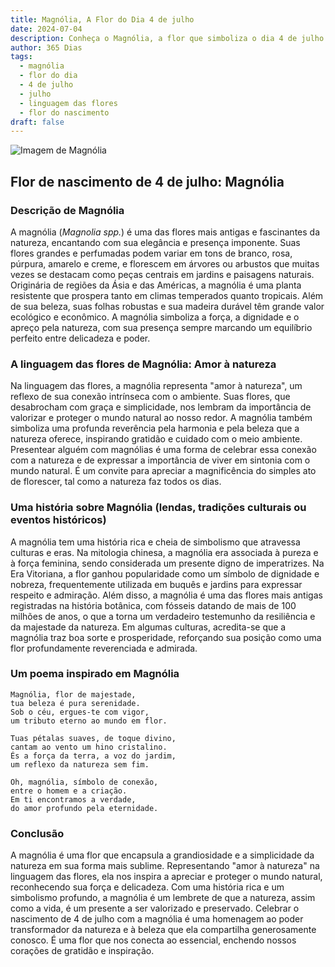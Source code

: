 ```yaml
---
title: Magnólia, A Flor do Dia 4 de julho
date: 2024-07-04
description: Conheça o Magnólia, a flor que simboliza o dia 4 de julho e seu significado 'Amor à natureza'. Explore a beleza e o simbolismo desta flor encantadora.
author: 365 Dias
tags:
  - magnólia
  - flor do dia
  - 4 de julho
  - julho
  - linguagem das flores
  - flor do nascimento
draft: false
---
```


![Imagem de Magnólia](https://cdn.pixabay.com/photo/2023/04/24/10/17/flowers-7947730_1280.jpg#center)


## Flor de nascimento de 4 de julho: Magnólia

### Descrição de Magnólia

A magnólia (_Magnolia spp._) é uma das flores mais antigas e fascinantes da natureza, encantando com sua elegância e presença imponente. Suas flores grandes e perfumadas podem variar em tons de branco, rosa, púrpura, amarelo e creme, e florescem em árvores ou arbustos que muitas vezes se destacam como peças centrais em jardins e paisagens naturais. Originária de regiões da Ásia e das Américas, a magnólia é uma planta resistente que prospera tanto em climas temperados quanto tropicais. Além de sua beleza, suas folhas robustas e sua madeira durável têm grande valor ecológico e econômico. A magnólia simboliza a força, a dignidade e o apreço pela natureza, com sua presença sempre marcando um equilíbrio perfeito entre delicadeza e poder.

### A linguagem das flores de Magnólia: Amor à natureza

Na linguagem das flores, a magnólia representa "amor à natureza", um reflexo de sua conexão intrínseca com o ambiente. Suas flores, que desabrocham com graça e simplicidade, nos lembram da importância de valorizar e proteger o mundo natural ao nosso redor. A magnólia também simboliza uma profunda reverência pela harmonia e pela beleza que a natureza oferece, inspirando gratidão e cuidado com o meio ambiente. Presentear alguém com magnólias é uma forma de celebrar essa conexão com a natureza e de expressar a importância de viver em sintonia com o mundo natural. É um convite para apreciar a magnificência do simples ato de florescer, tal como a natureza faz todos os dias.

### Uma história sobre Magnólia (lendas, tradições culturais ou eventos históricos)

A magnólia tem uma história rica e cheia de simbolismo que atravessa culturas e eras. Na mitologia chinesa, a magnólia era associada à pureza e à força feminina, sendo considerada um presente digno de imperatrizes. Na Era Vitoriana, a flor ganhou popularidade como um símbolo de dignidade e nobreza, frequentemente utilizada em buquês e jardins para expressar respeito e admiração. Além disso, a magnólia é uma das flores mais antigas registradas na história botânica, com fósseis datando de mais de 100 milhões de anos, o que a torna um verdadeiro testemunho da resiliência e da majestade da natureza. Em algumas culturas, acredita-se que a magnólia traz boa sorte e prosperidade, reforçando sua posição como uma flor profundamente reverenciada e admirada.

### Um poema inspirado em Magnólia

```
Magnólia, flor de majestade,  
tua beleza é pura serenidade.  
Sob o céu, ergues-te com vigor,  
um tributo eterno ao mundo em flor.  

Tuas pétalas suaves, de toque divino,  
cantam ao vento um hino cristalino.  
És a força da terra, a voz do jardim,  
um reflexo da natureza sem fim.  

Oh, magnólia, símbolo de conexão,  
entre o homem e a criação.  
Em ti encontramos a verdade,  
do amor profundo pela eternidade.  
```

### Conclusão

A magnólia é uma flor que encapsula a grandiosidade e a simplicidade da natureza em sua forma mais sublime. Representando "amor à natureza" na linguagem das flores, ela nos inspira a apreciar e proteger o mundo natural, reconhecendo sua força e delicadeza. Com uma história rica e um simbolismo profundo, a magnólia é um lembrete de que a natureza, assim como a vida, é um presente a ser valorizado e preservado. Celebrar o nascimento de 4 de julho com a magnólia é uma homenagem ao poder transformador da natureza e à beleza que ela compartilha generosamente conosco. É uma flor que nos conecta ao essencial, enchendo nossos corações de gratidão e inspiração.
